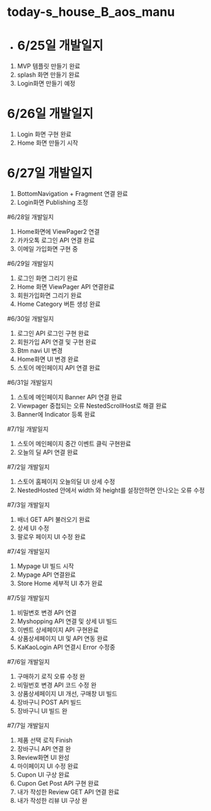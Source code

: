 # today-s_house_B_aos_manu
* # 6/25일 개발일지
1. MVP 템플릿 만들기 완료
2. splash 화면 만들기 완료
3. Login화면 만들기 예정 

# 6/26일 개발일지
1. Login 화면 구현 완료
2. Home 화면 만들기 시작


# 6/27일 개발일지
1. BottomNavigation + Fragment 연결 완료
2. Login화면 Publishing 조정

#6/28일 개발일지
1. Home화면에 ViewPager2 연결
2. 카카오톡 로그인 API 연결 완료
3. 이메일 가입화면 구현 중

#6/29일 개발일지
1. 로그인 화면 그리기 완료
2. Home 화면 ViewPager API 연결완료
3. 회원가입화면 그리기 완료
4. Home Category 버튼 생성 완료

#6/30일 개발일지
1. 로그인 API 로그인 구현 완료
2. 회원가입 API 연결 및 구현 완료
3. Btm navi UI 변경
4. Home화면 UI 변경 완료
5. 스토어 메인페이지 API 연결 완료

#6/31일 개발일지
1. 스토에 메인페이지 Banner API 연결 완료
2. Viewpager 중첩되는 오류 NestedScrollHost로 해결 완료
3. Banner에 Indicator 등록 완료

#7/1일 개발일지
1. 스토어 메인페이지 중간 이벤트 클릭 구현완료
2. 오늘의 딜 API 연결 완료

#7/2일 개발일지
1. 스토어 홈페이지 오늘의딜 UI 상세 수정
2. NestedHosted 안에서 width 와 height를 설정안하면 안나오는 오류 수정 

#7/3일 개발일지
1. 배너 GET API 불러오기 완료
2. 상세 UI 수정
3. 팔로우 페이지 UI 수정 완료

#7/4일 개발일지
1. Mypage UI 빌드 시작
2. Mypage API 연결완료
3. Store Home 세부적 UI 추가 완료

#7/5일 개발일지
1. 비밀변호 변경 API 연결
2. Myshopping API 연결 및 상세 UI 빌드
3. 이벤트 상세페이지 API 구현완료
4. 상품상세페이지 UI 및 API 연동 완료
5. KaKaoLogin API 연결시 Error 수정중

#7/6일 개발일지
1. 구매하기 로직 오류 수정 완
2. 비밀번호 변경 API 코드 수정 완
3. 상품상세페이지 UI 개선, 구매창 UI 빌드
4. 장바구니 POST API 빌드
5. 장바구니 UI 빌드 완

#7/7일 개발일지
1. 제품 선택 로직 Finish
2. 장바구니 API 연결 완
3. Review화면 UI 완성
4. 마이페이지 UI 수정 완료
5. Cupon UI 구상 완료
6. Cupon Get Post API 구현 완료
7. 내가 작성한 Review GET API 연결 완료
8. 내가 작성한 리뷰 UI 구상 완

